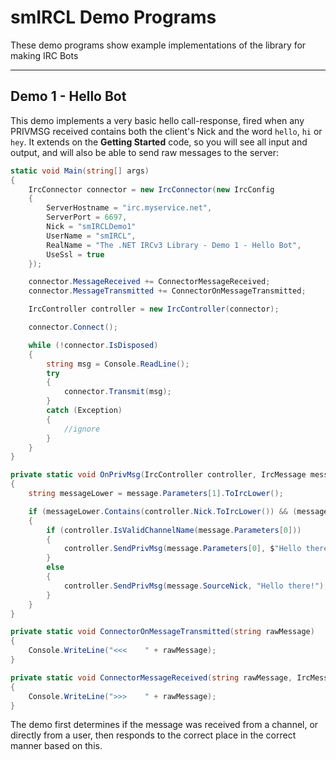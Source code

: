 # smIRCL Demo Programs
These demo programs show example implementations of the library for making IRC Bots

---

## Demo 1 - Hello Bot
This demo implements a very basic hello call-response, fired when any PRIVMSG received contains both the client's Nick and the word `hello`, `hi` or `hey`. It extends on the **Getting Started** code, so you will see all input and output, and will also be able to send raw messages to the server:

```csharp
static void Main(string[] args)
{
    IrcConnector connector = new IrcConnector(new IrcConfig
    {
        ServerHostname = "irc.myservice.net",
        ServerPort = 6697,
        Nick = "smIRCLDemo1"
        UserName = "smIRCL",
        RealName = "The .NET IRCv3 Library - Demo 1 - Hello Bot",
        UseSsl = true
    });

    connector.MessageReceived += ConnectorMessageReceived;
    connector.MessageTransmitted += ConnectorOnMessageTransmitted;

    IrcController controller = new IrcController(connector);

    connector.Connect();

    while (!connector.IsDisposed)
    {
        string msg = Console.ReadLine();
        try
        {
            connector.Transmit(msg);
        }
        catch (Exception)
        {
            //ignore
        }
    }
}

private static void OnPrivMsg(IrcController controller, IrcMessage message)
{
    string messageLower = message.Parameters[1].ToIrcLower();

    if (messageLower.Contains(controller.Nick.ToIrcLower()) && (messageLower.Contains("hello") || messageLower.Contains("hi") || messageLower.Contains("hey")))
    {
        if (controller.IsValidChannelName(message.Parameters[0]))
        {
            controller.SendPrivMsg(message.Parameters[0], $"Hello there {message.SourceNick}!");
        }
        else
        {
            controller.SendPrivMsg(message.SourceNick, "Hello there!");
        }
    }
}

private static void ConnectorOnMessageTransmitted(string rawMessage)
{
    Console.WriteLine("<<<    " + rawMessage);
}

private static void ConnectorMessageReceived(string rawMessage, IrcMessage message)
{
    Console.WriteLine(">>>    " + rawMessage);
}
```

The demo first determines if the message was received from a channel, or directly from a user, then responds to the correct place in the correct manner based on this.